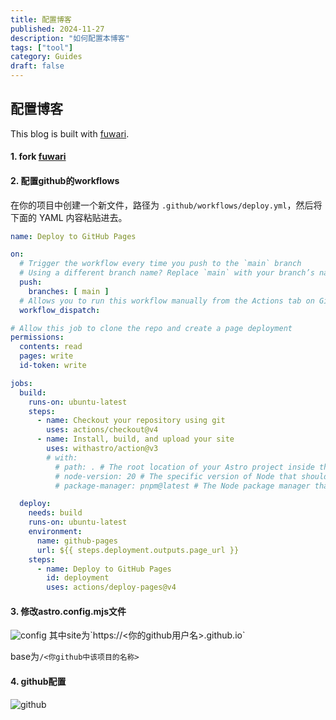 ```yaml
---
title: 配置博客
published: 2024-11-27
description: "如何配置本博客"
tags: ["tool"]
category: Guides
draft: false
---
```


## 配置博客

This blog is built with [fuwari](https://github.com/saicaca/fuwari).

#### 1. fork [fuwari](https://github.com/saicaca/fuwari)
#### 2. 配置github的workflows
在你的项目中创建一个新文件，路径为 `.github/workflows/deploy.yml`，然后将下面的 YAML 内容粘贴进去。
```yaml
name: Deploy to GitHub Pages

on:
  # Trigger the workflow every time you push to the `main` branch
  # Using a different branch name? Replace `main` with your branch’s name
  push:
    branches: [ main ]
  # Allows you to run this workflow manually from the Actions tab on GitHub.
  workflow_dispatch:

# Allow this job to clone the repo and create a page deployment
permissions:
  contents: read
  pages: write
  id-token: write

jobs:
  build:
    runs-on: ubuntu-latest
    steps:
      - name: Checkout your repository using git
        uses: actions/checkout@v4
      - name: Install, build, and upload your site
        uses: withastro/action@v3
        # with:
          # path: . # The root location of your Astro project inside the repository. (optional)
          # node-version: 20 # The specific version of Node that should be used to build your site. Defaults to 20. (optional)
          # package-manager: pnpm@latest # The Node package manager that should be used to install dependencies and build your site. Automatically detected based on your lockfile. (optional)

  deploy:
    needs: build
    runs-on: ubuntu-latest
    environment:
      name: github-pages
      url: ${{ steps.deployment.outputs.page_url }}
    steps:
      - name: Deploy to GitHub Pages
        id: deployment
        uses: actions/deploy-pages@v4
```
#### 3. 修改astro.config.mjs文件
<img src="https://img.z4a.net/image/img1.ZD88A" alt="config" />
其中site为`https://<你的github用户名>.github.io`

base为`/<你github中该项目的名称>`

#### 4. github配置

<img src="https://img.z4a.net/image/img2.ZDdyu" alt="github"/>
